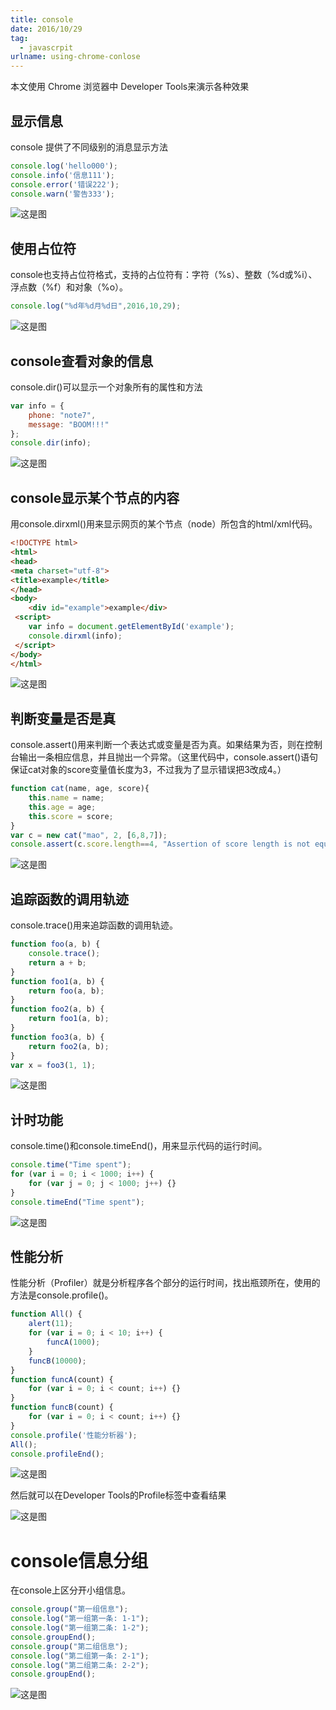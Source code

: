 ```yaml
---
title: console
date: 2016/10/29
tag:
  - javascrpit
urlname: using-chrome-conlose
---
```




本文使用 Chrome 浏览器中 Developer Tools来演示各种效果
<!--more-->
## 显示信息

console 提供了不同级别的消息显示方法

```javascript
console.log('hello000');
console.info('信息111');
console.error('错误222');
console.warn('警告333');
```

![这是图](console/console_message.png)

## 使用占位符

console也支持占位符格式，支持的占位符有：字符（%s）、整数（%d或%i）、浮点数（%f）和对象（%o）。

```javascript
console.log("%d年%d月%d日",2016,10,29);
```

![这是图](console/console_printf.png)

## console查看对象的信息

console.dir()可以显示一个对象所有的属性和方法

```javascript
var info = {
    phone: "note7",
    message: "BOOM!!!"
};
console.dir(info);
```

![这是图](console/console_dir.png)

## console显示某个节点的内容

用console.dirxml()用来显示网页的某个节点（node）所包含的html/xml代码。

```html
<!DOCTYPE html>
<html>
<head>
<meta charset="utf-8">
<title>example</title>
</head>
<body>
    <div id="example">example</div>
 <script>
    var info = document.getElementById('example');
    console.dirxml(info);
 </script>
</body>
</html>
```

![这是图](console/console_dirxml.png)

## 判断变量是否是真

console.assert()用来判断一个表达式或变量是否为真。如果结果为否，则在控制台输出一条相应信息，并且抛出一个异常。（这里代码中，console.assert()语句保证cat对象的score变量值长度为3，不过我为了显示错误把3改成4。）

```javascript
function cat(name, age, score){
    this.name = name;
    this.age = age;
    this.score = score;
}
var c = new cat("mao", 2, [6,8,7]);
console.assert(c.score.length==4, "Assertion of score length is not equal 4");
```

![这是图](console/console_assert.png)

## 追踪函数的调用轨迹

console.trace()用来追踪函数的调用轨迹。

```javascript
function foo(a, b) {
    console.trace();　　　　
    return a + b;　　
}
function foo1(a, b) {
    return foo(a, b);
}　
function foo2(a, b) {
    return foo1(a, b);
}　　
function foo3(a, b) {
    return foo2(a, b);
}　　
var x = foo3(1, 1);
```

![这是图](console/console_trace.png)

## 计时功能

console.time()和console.timeEnd()，用来显示代码的运行时间。

```javascript
console.time("Time spent");　　
for (var i = 0; i < 1000; i++) {　　　　
    for (var j = 0; j < 1000; j++) {}　　
}　　
console.timeEnd("Time spent");
```

![这是图](console/console_time.png)

## 性能分析

性能分析（Profiler）就是分析程序各个部分的运行时间，找出瓶颈所在，使用的方法是console.profile()。

```javascript
function All() {
    alert(11);　　　　
    for (var i = 0; i < 10; i++) {
        funcA(1000);
    }　　　　
    funcB(10000);　　
}
function funcA(count) {　　　　
    for (var i = 0; i < count; i++) {}　　
}
function funcB(count) {　　　　
    for (var i = 0; i < count; i++) {}　　
}
console.profile('性能分析器');　　
All();　　
console.profileEnd();
```

![这是图](console/console_profile.png)

然后就可以在Developer Tools的Profile标签中查看结果

![这是图](console/profile.png)

# console信息分组

在console上区分开小组信息。

```javascript
console.group("第一组信息");    　　　　
console.log("第一组第一条: 1-1");
console.log("第一组第二条: 1-2");
console.groupEnd();
console.group("第二组信息");
console.log("第二组第一条: 2-1");
console.log("第二组第二条: 2-2");
console.groupEnd();
```

![这是图](console/console_group.png)

